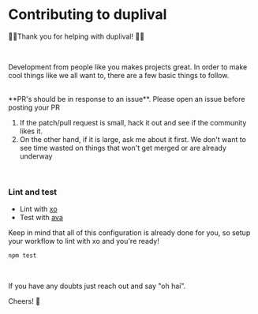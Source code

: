 # Contributing to duplival

:metal::tada:Thank you for helping with duplival! :tada::metal:

<br>

Development from people like you makes projects great. In order to make cool things like we all want to, there are a few basic things to follow.

<br>
**PR's should be in response to an issue**. Please open an issue before posting your PR

1. If the patch/pull request is small, hack it out and see if the community likes it.
2. On the other hand, if it is large, ask me about it first. We don't want to see time wasted on things that won't get merged or are already underway

<br>

### Lint and test
* Lint with [xo](https://github.com/sindresorhus/xo)
* Test with [ava](https://github.com/sindresorhus/ava)

Keep in mind that all of this configuration is already done for you, so setup your workflow to lint with xo and you're ready!

```js
npm test
```

<br>

If you have any doubts just reach out and say "oh hai".

Cheers! :beers:
